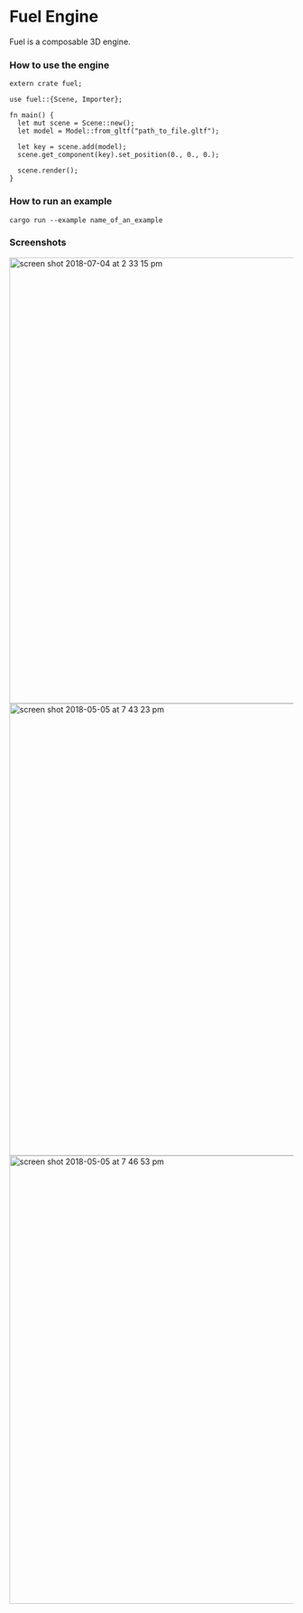 # Fuel Engine

Fuel is a composable 3D engine.


### How to use the engine
```
extern crate fuel;

use fuel::{Scene, Importer};

fn main() {
  let mut scene = Scene::new();
  let model = Model::from_gltf("path_to_file.gltf");

  let key = scene.add(model);
  scene.get_component(key).set_position(0., 0., 0.);

  scene.render();
}

```

### How to run an example

```
cargo run --example name_of_an_example
```

### Screenshots
<img width="790" alt="screen shot 2018-07-04 at 2 33 15 pm" src="https://user-images.githubusercontent.com/2859122/42324629-effc1f6c-8063-11e8-8723-5f81940f0234.png">

<img width="801" alt="screen shot 2018-05-05 at 7 43 23 pm" src="https://user-images.githubusercontent.com/2859122/39666029-656aa4a4-509d-11e8-9536-971e2eca248e.png">

<img width="794" alt="screen shot 2018-05-05 at 7 46 53 pm" src="https://user-images.githubusercontent.com/2859122/39666030-6b34d864-509d-11e8-991c-3b5bacc838d3.png">
